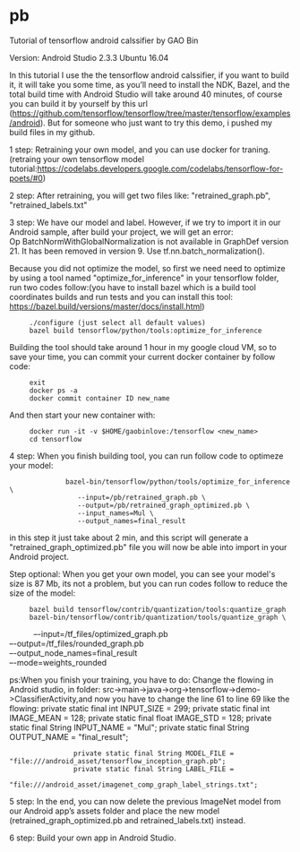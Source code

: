# pb
Tutorial of tensorflow android calssifier by GAO Bin

Version:
Android Studio 2.3.3
Ubuntu 16.04

In this tutorial I use the the tensorflow android calssifier, if you want to build it, it will take you some time, as you’ll need to install the NDK, Bazel, and the total build time with Android Studio will take around 40 minutes, of course you can build it by yourself by this url (https://github.com/tensorflow/tensorflow/tree/master/tensorflow/examples/android). But for someone who just want to try this demo, i pushed my build files in my github.

1 step:  Retraining your own model, and you can use docker for traning. (retraing your own tensorflow model tutorial:https://codelabs.developers.google.com/codelabs/tensorflow-for-poets/#0)

2 step:  After retraining, you will get two files like: "retrained_graph.pb", "retrained_labels.txt"

3 step:  We have our model and label. However, if we try to import it in our Android sample, after build your project, we will get an error:  
Op BatchNormWithGlobalNormalization is not available in GraphDef version 21. It has been removed in version 9. Use tf.nn.batch_normalization().

Because you did not optimize the model, so first we need need to optimize by using a tool named "optimize_for_inference" in your tensorflow folder, run two codes follow:(you have to install bazel which is a build tool coordinates builds and run tests and you can install this tool: https://bazel.build/versions/master/docs/install.html)
         
         ./configure (just select all default values)
         bazel build tensorflow/python/tools:optimize_for_inference 
Building the tool should take around 1 hour in my google cloud VM, so to save your time, you can commit your current docker container by follow code:
         
         exit
         docker ps -a
         docker commit container ID new_name
And then start your new container with:
         
         docker run -it -v $HOME/gaobinlove:/tensorflow <new_name>
         cd tensorflow
         
4 step:  When you finish building tool, you can run follow code to optimeze your model:
         
                  bazel-bin/tensorflow/python/tools/optimize_for_inference \
                     --input=/pb/retrained_graph.pb \
                     --output=/pb/retrained_graph_optimized.pb \
                     --input_names=Mul \
                     --output_names=final_result
in this step it just take about 2 min, and this script will generate a "retrained_graph_optimized.pb" file you will now be able into import in your Android project.

Step optional:  When you get your own model, you can see your model's size is 87 Mb, its not a problem, but you can run codes follow to reduce the size of the model:
         
         bazel build tensorflow/contrib/quantization/tools:quantize_graph
         bazel-bin/tensorflow/contrib/quantization/tools/quantize_graph \
            –-input=/tf_files/optimized_graph.pb \
                  –-output=/tf_files/rounded_graph.pb \
                  –-output_node_names=final_result \
                  –-mode=weights_rounded
           
ps:When you finish your training, you have to do:
Change the flowing in Android studio, in folder: src->main->java->org->tensorflow->demo->ClassifierActivity,and now you have to change
the line 61 to line 69 like the flowing:
                    private static final int INPUT_SIZE = 299;
                    private static final int IMAGE_MEAN = 128;
                    private static final float IMAGE_STD = 128;
                    private static final String INPUT_NAME = "Mul";
                    private static final String OUTPUT_NAME = "final_result";

                    private static final String MODEL_FILE = "file:///android_asset/tensorflow_inception_graph.pb";
                    private static final String LABEL_FILE =
                        "file:///android_asset/imagenet_comp_graph_label_strings.txt";


5 step:  In the end, you can now delete the previous ImageNet model from our Android app’s assets folder and place the new model (retrained_graph_optimized.pb and retrained_labels.txt) instead.

6 step: Build your own app in Android Studio.


